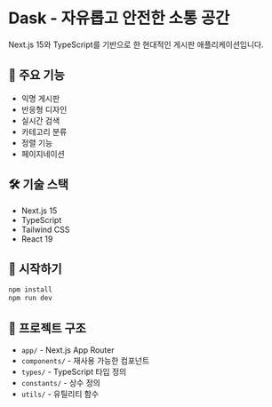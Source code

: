 # Dask - 자유롭고 안전한 소통 공간

Next.js 15와 TypeScript를 기반으로 한 현대적인 게시판 애플리케이션입니다.

## 🚀 주요 기능

- 익명 게시판
- 반응형 디자인
- 실시간 검색
- 카테고리 분류
- 정렬 기능
- 페이지네이션

## 🛠️ 기술 스택

- Next.js 15
- TypeScript
- Tailwind CSS
- React 19

## 🚀 시작하기

```bash
npm install
npm run dev
```

## 📁 프로젝트 구조

- `app/` - Next.js App Router
- `components/` - 재사용 가능한 컴포넌트
- `types/` - TypeScript 타입 정의
- `constants/` - 상수 정의
- `utils/` - 유틸리티 함수
